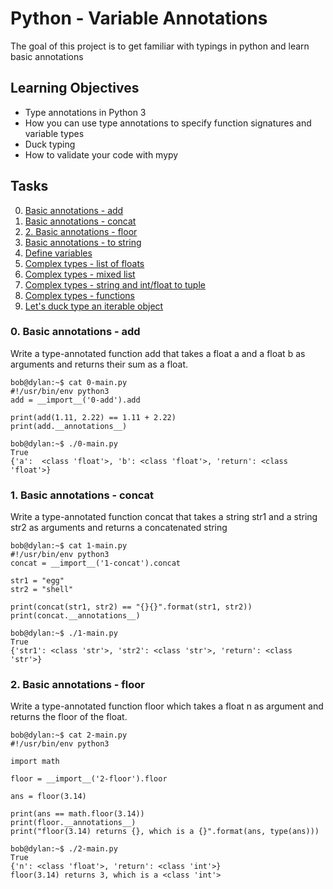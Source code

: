 # Python - Variable Annotations
The goal of this project is to get familiar with typings in python and learn basic annotations

## Learning Objectives
- Type annotations in Python 3
- How you can use type annotations to specify function signatures and variable types
- Duck typing
- How to validate your code with mypy

## Tasks
0. [Basic annotations - add](#task0)
1. [Basic annotations - concat](#task1)
2. [2. Basic annotations - floor](#task2)
3. [Basic annotations - to string](#task3)
4. [Define variables](#task4)
5. [Complex types - list of floats](#task5)
6. [Complex types - mixed list](#task6)
7. [Complex types - string and int/float to tuple](#task7)
8. [Complex types - functions](#task8)
9. [Let's duck type an iterable object](#task9)

### <a name="task0"></a>0. Basic annotations - add
Write a type-annotated function add that takes a float a and a float b as arguments and returns their sum as a float.

```
bob@dylan:~$ cat 0-main.py
#!/usr/bin/env python3
add = __import__('0-add').add

print(add(1.11, 2.22) == 1.11 + 2.22)
print(add.__annotations__)

bob@dylan:~$ ./0-main.py
True
{'a':  <class 'float'>, 'b': <class 'float'>, 'return': <class 'float'>}
```

### <a name="task1"></a>1. Basic annotations - concat
Write a type-annotated function concat that takes a string str1 and a string str2 as arguments and returns a concatenated string

```
bob@dylan:~$ cat 1-main.py
#!/usr/bin/env python3
concat = __import__('1-concat').concat

str1 = "egg"
str2 = "shell"

print(concat(str1, str2) == "{}{}".format(str1, str2))
print(concat.__annotations__)

bob@dylan:~$ ./1-main.py
True
{'str1': <class 'str'>, 'str2': <class 'str'>, 'return': <class 'str'>}
```

### <a name="task2"></a>2. Basic annotations - floor
Write a type-annotated function floor which takes a float n as argument and returns the floor of the float.

```
bob@dylan:~$ cat 2-main.py
#!/usr/bin/env python3

import math

floor = __import__('2-floor').floor

ans = floor(3.14)

print(ans == math.floor(3.14))
print(floor.__annotations__)
print("floor(3.14) returns {}, which is a {}".format(ans, type(ans)))

bob@dylan:~$ ./2-main.py
True
{'n': <class 'float'>, 'return': <class 'int'>}
floor(3.14) returns 3, which is a <class 'int'>
```